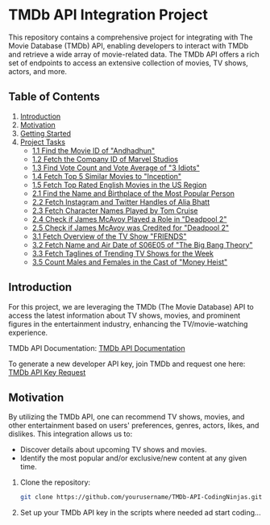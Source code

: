 # TMDb API Integration Project

This repository contains a comprehensive project for integrating with The Movie Database (TMDb) API, enabling developers to interact with TMDb and retrieve a wide array of movie-related data. The TMDb API offers a rich set of endpoints to access an extensive collection of movies, TV shows, actors, and more.

## Table of Contents
1. [Introduction](#introduction)
2. [Motivation](#motivation)
3. [Getting Started](#getting-started)
4. [Project Tasks](#project-tasks)
   - [1.1 Find the Movie ID of "Andhadhun"](#11-find-the-movie-id-of-andhadhun)
   - [1.2 Fetch the Company ID of Marvel Studios](#12-fetch-the-company-id-of-marvel-studios)
   - [1.3 Find Vote Count and Vote Average of "3 Idiots"](#13-find-vote-count-and-vote-average-of-3-idiots)
   - [1.4 Fetch Top 5 Similar Movies to "Inception"](#14-fetch-top-5-similar-movies-to-inception)
   - [1.5 Fetch Top Rated English Movies in the US Region](#15-fetch-top-rated-english-movies-in-the-us-region)
   - [2.1 Find the Name and Birthplace of the Most Popular Person](#21-find-the-name-and-birthplace-of-the-most-popular-person)
   - [2.2 Fetch Instagram and Twitter Handles of Alia Bhatt](#22-fetch-instagram-and-twitter-handles-of-alia-bhatt)
   - [2.3 Fetch Character Names Played by Tom Cruise](#23-fetch-character-names-played-by-tom-cruise)
   - [2.4 Check if James McAvoy Played a Role in "Deadpool 2"](#24-check-if-james-mcavoy-played-a-role-in-deadpool-2)
   - [2.5 Check if James McAvoy was Credited for "Deadpool 2"](#25-check-if-james-mcavoy-was-credited-for-deadpool-2)
   - [3.1 Fetch Overview of the TV Show "FRIENDS"](#31-fetch-overview-of-the-tv-show-friends)
   - [3.2 Fetch Name and Air Date of S06E05 of "The Big Bang Theory"](#32-fetch-name-and-air-date-of-s06e05-of-the-big-bang-theory)
   - [3.3 Fetch Taglines of Trending TV Shows for the Week](#33-fetch-taglines-of-trending-tv-shows-for-the-week)
   - [3.5 Count Males and Females in the Cast of "Money Heist"](#35-count-males-and-females-in-the-cast-of-money-heist)

## Introduction

For this project, we are leveraging the TMDb (The Movie Database) API to access the latest information about TV shows, movies, and prominent figures in the entertainment industry, enhancing the TV/movie-watching experience.

TMDb API Documentation: [TMDb API Documentation](https://developer.themoviedb.org/reference/intro/getting-started)

To generate a new developer API key, join TMDb and request one here: [TMDb API Key Request](https://www.themoviedb.org/settings/api/request)

## Motivation

By utilizing the TMDb API, one can recommend TV shows, movies, and other entertainment based on users' preferences, genres, actors, likes, and dislikes. This integration allows us to:
- Discover details about upcoming TV shows and movies.
- Identify the most popular and/or exclusive/new content at any given time.



1. Clone the repository:
    ```bash
    git clone https://github.com/yourusername/TMDb-API-CodingNinjas.git
    ```
2. Set up your TMDb API key in the scripts where needed ad start coding...

